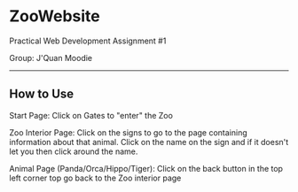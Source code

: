 # ZooWebsite
Practical Web Development Assignment #1

Group: J'Quan Moodie

--------------
  How to Use
--------------
Start Page: Click on Gates to "enter" the Zoo

Zoo Interior Page: Click on the signs to go to the page containing information about that animal. Click on the name on the sign and if it doesn't let you then click around the name.

Animal Page (Panda/Orca/Hippo/Tiger): Click on the back button in the top left corner top go back to the Zoo interior page
